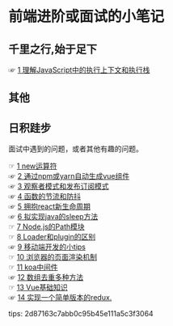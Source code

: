 # 前端进阶或面试的小笔记
## 千里之行,始于足下
☞ [1 理解JavaScript中的执行上下文和执行栈](doc/js/1.理解JavaScript中的执行上下文和执行栈.md)  
## 其他
## 日积跬步
面试中遇到的问题，或者其他有趣的问题。  

☞ [1 new运算符](doc/1.理解new运算符.md)  
☞ [2 通过npm或yarn自动生成vue组件](doc/2.通过npm或yarn自动生成vue组件.md)  
☞ [3 观察者模式和发布订阅模式](doc/3.观察者模式和发布订阅模式.md)  
☞ [4 函数的节流和防抖](doc/4.函数的节流和防抖.md)  
☞ [5 拥抱react新生命周期](doc/5.拥抱react新生命周期.md)  
☞ [6 拟实现java的sleep方法](doc/6.拟实现java的sleep方法.md)   
☞ [7 Node.js的Path模块](doc/7.Node.js的Path模块.md)  
☞ [8 Loader和plugin的区别](doc/8.Loader和plugin的区别.md)  
☞ [9 移动端开发的小tips](doc/9.移动端开发的小tips.md.md)  
☞ [10 浏览器的页面渲染机制](doc/10.浏览器的页面渲染机制.md)  
☞ [11 koa中间件](doc/11.koa中间件.md)  
☞ [12 数组去重多种方法](doc/12.数组去重多种方法.md)  
☞ [13 Vue基础知识](doc/13.Vue基础知识.md)  
☞ [14 实现一个简单版本的redux.](doc/14.实现一个简单版本的redux.md)  


tips: 2d87163c7abb0c95b45e111a5c3f3064
     

